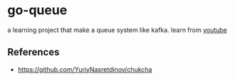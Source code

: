 # go-queue
a learning project that make a queue system like kafka. learn from [youtube](https://www.youtube.com/watch?v=t3FdULDRfRM&amp;list=PLWwSgbaBp9XqeuIuTWqpNtvf_EL0I4TJ2&amp;index=1&amp;ab_channel=SovietReliable)


## References
* https://github.com/YuriyNasretdinov/chukcha
